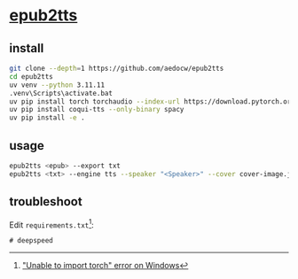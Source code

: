 # [epub2tts](https://github.com/aedocw/epub2tts)

## install

```sh
git clone --depth=1 https://github.com/aedocw/epub2tts
cd epub2tts
uv venv --python 3.11.11
.venv\Scripts\activate.bat
uv pip install torch torchaudio --index-url https://download.pytorch.org/whl/cu121
uv pip install coqui-tts --only-binary spacy
uv pip install -e .
```

## usage

```sh
epub2tts <epub> --export txt
epub2tts <txt> --engine tts --speaker "<Speaker>" --cover cover-image.jpg --sayparts
```

## troubleshoot

Edit `requirements.txt`[^1]:

```
# deepspeed
```

[^1]: ["Unable to import torch" error on Windows](https://github.com/aedocw/epub2tts/issues/218)

